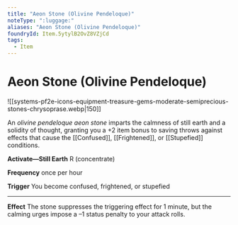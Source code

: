 ```yaml
---
title: "Aeon Stone (Olivine Pendeloque)"
noteType: ":luggage:"
aliases: "Aeon Stone (Olivine Pendeloque)"
foundryId: Item.5ytylB2OvZ8VZjCd
tags:
  - Item
---
```


# Aeon Stone (Olivine Pendeloque)
![[systems-pf2e-icons-equipment-treasure-gems-moderate-semiprecious-stones-chrysoprase.webp|150]]

An _olivine pendeloque aeon stone_ imparts the calmness of still earth and a solidity of thought, granting you a +2 item bonus to saving throws against effects that cause the [[Confused]], [[Frightened]], or [[Stupefied]] conditions.

**Activate—Still Earth** R (concentrate)

**Frequency** once per hour

**Trigger** You become confused, frightened, or stupefied

* * *

**Effect** The stone suppresses the triggering effect for 1 minute, but the calming urges impose a –1 status penalty to your attack rolls.
